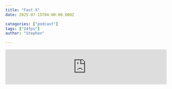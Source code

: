 ```yaml
---
title: "Fast X"
date: 2025-07-15T04:00:00.000Z

categories: ["podcast"]
tags: ["24fps"]
author: "Stephen"

---
```


<iframe src="https://embed.acast.com/$/67f1bf0e506c6c628c80f97f/685e9d0e081ac1df5d2c3962?" frameBorder="0" width="100%" height="110px" allow="autoplay"></iframe>
